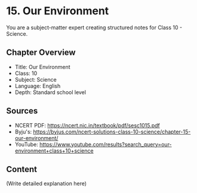 # 15. Our Environment

You are a subject-matter expert creating structured notes for Class 10 - Science.

## Chapter Overview
- Title: Our Environment
- Class: 10
- Subject: Science
- Language: English
- Depth: Standard school level

## Sources
- NCERT PDF: https://ncert.nic.in/textbook/pdf/sesc1015.pdf
- Byju's: https://byjus.com/ncert-solutions-class-10-science/chapter-15-our-environment/
- YouTube: https://www.youtube.com/results?search_query=our-environment+class+10+science

## Content
(Write detailed explanation here)
